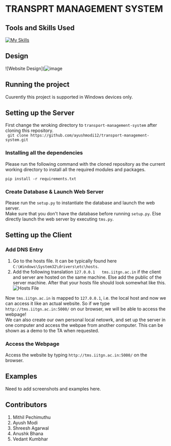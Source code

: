 # TRANSPRT MANAGEMENT SYSTEM

## Tools and Skills Used
[![My Skills](https://skillicons.dev/icons?i=flask,html,css,py,vscode,git,mysql)](https://skillicons.dev)  

## Design
![Website Design](![image](https://github.com/ayushmodi12/transport-management-system/assets/138511229/941a6b0a-66f2-4ae0-8116-646e6f1cdc78)

## Running the project
Cuurently this project is supported in Windows devices only.  

## Setting up the Server
First change the wroking directory to `transport-management-system` after cloning this repository.  
``` git clone https://github.com/ayushmodi12/transport-management-system.git```

### Installing all the dependencies
Please run the following command with the cloned repository as the current working directory to install all the required modules and packages.
```
pip install -r requirements.txt
```

### Create Database & Launch Web Server
Please run the `setup.py` to instantiate the database and launch the web server.  
Make sure that you don't have the database before running `setup.py`. Else directly launch the web server by executing `tms.py`. 

## Setting up the Client
### Add DNS Entry
1) Go to the hosts file. It can be typically found here `C:\Windows\System32\drivers\etc\hosts`.  
2) Add the following translation `127.0.0.1   tms.iitgn.ac.in` if the client and server are hosted on the same machine. Else add the public of the server machine. After that your hosts file should look somewhat like this.  
![Hosts File](hosts.png)  

Now `tms.iitgn.ac.in` is mapped to `127.0.0.1`, i.e. the local host and now we can access it like an actual website. So if we type `http://tms.iitgn.ac.in:5000/` on our browser, we will be able to access the webpage!  
We can also create our own personal local netowrk, and set up the server in one computer and access the webpae from another computer. This can be shown as a demo to the TA when requested.  

### Access the Webpage
Access the website by typing `http://tms.iitgn.ac.in:5000/` on the browser.  

## Examples
Need to add screenshots and examples here.

## Contributors
1) Mithil Pechimuthu
2) Ayush Modi
3) Shreesh Agarwal
4) Anushk Bhana
5) Vedant Kumbhar
